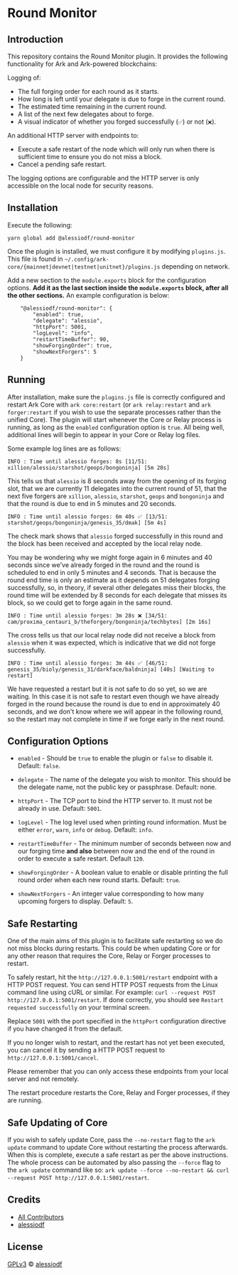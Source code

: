 # Round Monitor

## Introduction

This repository contains the Round Monitor plugin. It provides the following functionality for Ark and Ark-powered blockchains:

Logging of:
- The full forging order for each round as it starts.
- How long is left until your delegate is due to forge in the current round.
- The estimated time remaining in the current round.
- A list of the next few delegates about to forge.
- A visual indicator of whether you forged successfully (`✅`) or not (`❌`).

An additional HTTP server with endpoints to:
- Execute a safe restart of the node which will only run when there is sufficient time to ensure you do not miss a block.
- Cancel a pending safe restart.

The logging options are configurable and the HTTP server is only accessible on the local node for security reasons.

## Installation

Execute the following:

```yarn global add @alessiodf/round-monitor```

Once the plugin is installed, we must configure it by modifying `plugins.js`. This file is found in `~/.config/ark-core/{mainnet|devnet|testnet|unitnet}/plugins.js` depending on network.

Add a new section to the `module.exports` block for the configuration options. **Add it as the last section inside the `module.exports` block, after all the other sections.** An example configuration is below:

```
    "@alessiodf/round-monitor": {
        "enabled": true,
        "delegate": "alessio",
        "httpPort": 5001,
        "logLevel": "info",
        "restartTimeBuffer": 90,
        "showForgingOrder": true,
        "showNextForgers": 5
    }
```

## Running

After installation, make sure the `plugins.js` file is correctly configured and restart Ark Core with `ark core:restart` (or `ark relay:restart` and `ark forger:restart` if you wish to use the separate processes rather than the unified Core). The plugin will start whenever the Core or Relay process is running, as long as the `enabled` configuration option is `true`. All being well, additional lines will begin to appear in your Core or Relay log files.

Some example log lines are as follows:

```INFO : Time until alessio forges: 8s [11/51: xillion/alessio/starshot/geops/bongoninja] [5m 20s]```

This tells us that `alessio` is 8 seconds away from the opening of its forging slot, that we are currently 11 delegates into the current round of 51, that the next five forgers are `xillion`, `alessio`, `starshot`, `geops` and `bongoninja` and that the round is due to end in 5 minutes and 20 seconds.

```INFO : Time until alessio forges: 6m 40s ✅ [13/51: starshot/geops/bongoninja/genesis_35/dmak] [5m 4s]```

The check mark shows that `alessio` forged successfully in this round and the block has been received and accepted by the local relay node.

You may be wondering why we might forge again in 6 minutes and 40 seconds since we've already forged in the round and the round is scheduled to end in only 5 minutes and 4 seconds. That is because the round end time is only an estimate as it depends on 51 delegates forging successfully, so, in theory, if several other delegates miss their blocks, the round time will be extended by 8 seconds for each delegate that misses its block, so we could get to forge again in the same round.

```INFO : Time until alessio forges: 3m 28s ❌ [34/51: cam/proxima_centauri_b/theforgery/bongoninja/techbytes] [2m 16s]```

The cross tells us that our local relay node did not receive a block from `alessio` when it was expected, which is indicative that we did not forge successfully.

```INFO : Time until alessio forges: 3m 44s ✅ [46/51: genesis_35/bioly/genesis_31/darkface/baldninja] [40s] [Waiting to restart]```

We have requested a restart but it is not safe to do so yet, so we are waiting. In this case it is not safe to restart even though we have already forged in the round because the round is due to end in approximately 40 seconds, and we don't know where we will appear in the following round, so the restart may not complete in time if we forge early in the next round.

## Configuration Options

- `enabled` - Should be `true` to enable the plugin or `false` to disable it. Default: `false`.

- `delegate` - The name of the delegate you wish to monitor. This should be the delegate name, not the public key or passphrase. Default: none.

- `httpPort` - The TCP port to bind the HTTP server to. It must not be already in use. Default: `5001`.

- `logLevel` - The log level used when printing round information. Must be either `error`, `warn`, `info` or `debug`. Default: `info`.

- `restartTimeBuffer` - The minimum number of seconds between now and our forging time **and also** between now and the end of the round in order to execute a safe restart. Default `120`.

- `showForgingOrder` - A boolean value to enable or disable printing the full round order when each new round starts. Default: `true`.

- `showNextForgers` - An integer value corresponding to how many upcoming forgers to display. Default: `5`.

## Safe Restarting

One of the main aims of this plugin is to facilitate safe restarting so we do not miss blocks during restarts. This could be when updating Core or for any other reason that requires the Core, Relay or Forger processes to restart.

To safely restart, hit the `http://127.0.0.1:5001/restart` endpoint with a HTTP POST request. You can send HTTP POST requests from the Linux command line using cURL or similar. For example: `curl --request POST http://127.0.0.1:5001/restart`. If done correctly, you should see `Restart requested successfully` on your terminal screen.

Replace `5001` with the port specified in the `httpPort` configuration directive if you have changed it from the default.

If you no longer wish to restart, and the restart has not yet been executed, you can cancel it by sending a HTTP POST request to `http://127.0.0.1:5001/cancel`.

Please remember that you can only access these endpoints from your local server and not remotely.

The restart procedure restarts the Core, Relay and Forger processes, if they are running.

## Safe Updating of Core

If you wish to safely update Core, pass the `--no-restart` flag to the `ark update` command to update Core without restarting the process afterwards. When this is complete, execute a safe restart as per the above instructions. The whole process can be automated by also passing the `--force` flag to the `ark update` command like so: `ark update --force --no-restart && curl --request POST http://127.0.0.1:5001/restart`.


## Credits

-   [All Contributors](../../contributors)
-   [alessiodf](https://github.com/alessiodf)

## License

[GPLv3](LICENSE) © [alessiodf](https://github.com/alessiodf)

